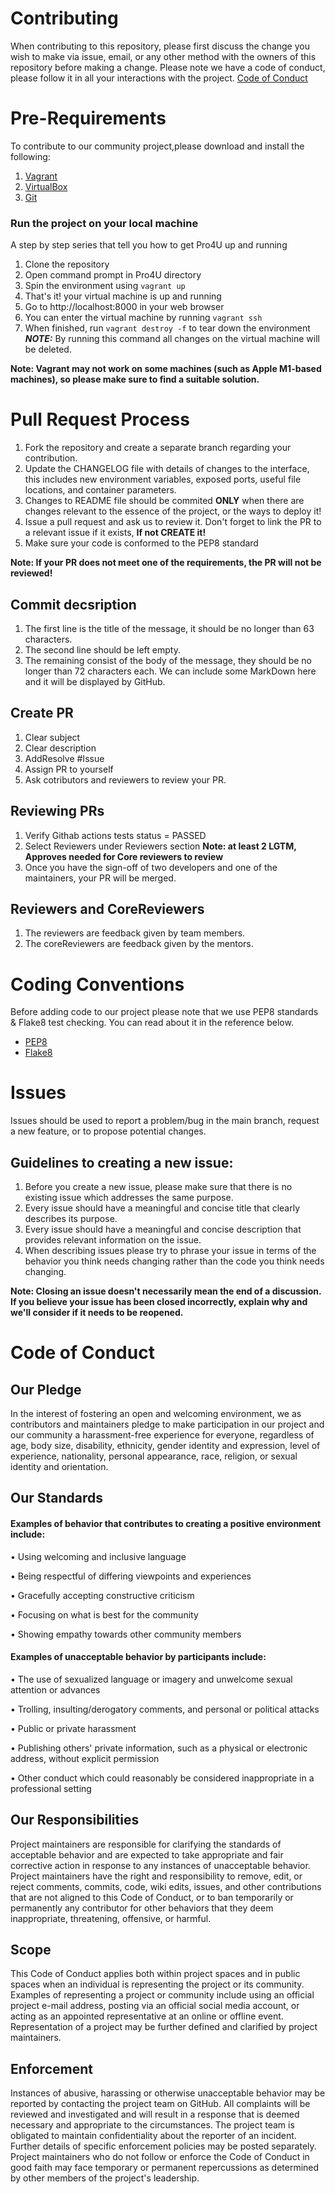 # Contributing
When contributing to this repository, please first discuss the change you wish to make via issue, email, or any other method with the owners of this repository before making a change.
Please note we have a code of conduct, please follow it in all your interactions with the project.
[Code of Conduct](#code-of-conduct) 

# Pre-Requirements
To contribute to our community project,please download and install the following:

1.  [Vagrant](https://www.vagrantup.com/)
2.  [VirtualBox](https://www.virtualbox.org/)
3.  [Git](https://git-scm.com/book/en/v2/Getting-Started-Installing-Git)

### Run the project on your local machine

A step by step series that tell you how to get Pro4U up and running

1. Clone the repository
2. Open command prompt in Pro4U directory
3. Spin the environment using `vagrant up` 
4. That's it! your virtual machine is up and running 
5. Go to http://localhost:8000 in your web browser
6. You can enter the virtual machine by running `vagrant ssh`
7. When finished, run `vagrant destroy -f` to tear down the environment\
**_NOTE:_** By running this command all changes on the virtual machine will be deleted.

**Note: Vagrant may not work on some machines (such as Apple M1-based machines), so please make sure to find a suitable solution.** 

# Pull Request Process
1.	Fork the repository and create a separate branch regarding your contribution.
2.	Update the CHANGELOG file with details of changes to the interface, this includes new environment variables, exposed ports, useful file locations, and container parameters.
3.	Changes to README file should be commited **ONLY** when there are changes relevant to the essence of the project, or the ways to deploy it!
4.	Issue a pull request and ask us to review it. Don't forget to link the PR to a relevant issue if it exists, **If not CREATE it!**
5.	Make sure your code is conformed to the PEP8 standard

**Note: If your PR does not meet one of the requirements, the PR will not be reviewed!**

## Commit decsription
1.  The first line is the title of the message, it should be no longer than 63 characters.
2.  The second line should be left empty.
3.  The remaining consist of the body of the message, they should be no longer than 72 characters each. We can include some MarkDown here and it will be displayed by GitHub.

## Create PR
1.  Clear subject
2.  Clear description
3.  AddResolve #Issue
4.  Assign PR to yourself
5.  Ask cotributors and reviewers to review your PR.

## Reviewing PRs
1.  Verify Githab actions tests status = PASSED
2.  Select Reviewers under Reviewers section
**Note: at least 2 LGTM, Approves needed for Core reviewers to review**
3.  Once you have the sign-off of two developers and one of the maintainers, your PR will be merged.

##  Reviewers and CoreReviewers
1.  The reviewers are feedback given by team members.
2.  The coreReviewers are feedback given by the mentors.

# Coding Conventions
Before adding code to our project please note that we use PEP8 standards & Flake8 test checking. You can read about it in the reference below.

* [PEP8](https://peps.python.org/pep-0008/)
* [Flake8](https://flake8.pycqa.org/en/latest/)

# Issues

Issues should be used to report a problem/bug in the main branch, request a new feature, or to propose potential changes.

## Guidelines to creating a new issue:

1.  Before you create a new issue, please make sure that there is no existing issue which addresses the same purpose.
2.  Every issue should have a meaningful and concise title that clearly describes its purpose.
3.  Every issue should have a meaningful and concise description that provides relevant information on the issue.
4.  When describing issues please try to phrase your issue in terms of the behavior you think needs changing rather than the code you think needs changing.

**Note:	Closing an issue doesn't necessarily mean the end of a discussion. If you believe your issue has been closed incorrectly, explain why and we'll consider if it needs to be reopened.**

# Code of Conduct
## Our Pledge
In the interest of fostering an open and welcoming environment, we as contributors and maintainers pledge to make participation in our project and our community a harassment-free experience for everyone, regardless of age, body size, disability, ethnicity, gender identity and expression, level of experience, nationality, personal appearance, race, religion, or sexual identity and orientation.
## Our Standards
#### Examples of behavior that contributes to creating a positive environment include:

•	Using welcoming and inclusive language

•	Being respectful of differing viewpoints and experiences

•	Gracefully accepting constructive criticism

•	Focusing on what is best for the community

•	Showing empathy towards other community members

#### Examples of unacceptable behavior by participants include:

•	The use of sexualized language or imagery and unwelcome sexual attention or advances

•	Trolling, insulting/derogatory comments, and personal or political attacks

•	Public or private harassment

•	Publishing others' private information, such as a physical or electronic address, without explicit permission

•	Other conduct which could reasonably be considered inappropriate in a professional setting

## Our Responsibilities
Project maintainers are responsible for clarifying the standards of acceptable behavior and are expected to take appropriate and fair corrective action in response to any instances of unacceptable behavior.
Project maintainers have the right and responsibility to remove, edit, or reject comments, commits, code, wiki edits, issues, and other contributions that are not aligned to this Code of Conduct, or to ban temporarily or permanently any contributor for other behaviors that they deem inappropriate, threatening, offensive, or harmful.

## Scope
This Code of Conduct applies both within project spaces and in public spaces when an individual is representing the project or its community. Examples of representing a project or community include using an official project e-mail address, posting via an official social media account, or acting as an appointed representative at an online or offline event. Representation of a project may be further defined and clarified by project maintainers.

## Enforcement
Instances of abusive, harassing or otherwise unacceptable behavior may be reported by contacting the project team on GitHub. All complaints will be reviewed and investigated and will result in a response that is deemed necessary and appropriate to the circumstances. The project team is obligated to maintain confidentiality about the reporter of an incident. Further details of specific enforcement policies may be posted separately.
Project maintainers who do not follow or enforce the Code of Conduct in good faith may face temporary or permanent repercussions as determined by other members of the project's leadership.
